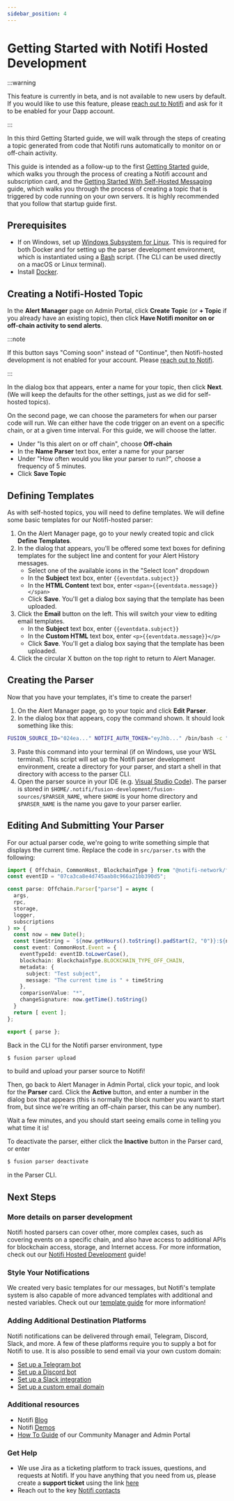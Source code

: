 ```yaml
---
sidebar_position: 4
---
```


# Getting Started with Notifi Hosted Development

:::warning

This feature is currently in beta, and is not available to new users
by default. If you would like to use this feature, please
[reach out to Notifi](https://notifi.atlassian.net/servicedesk/customer/portals) 
and ask for it to be enabled for your Dapp account.

:::

In this third Getting Started guide, we will walk through the steps of
creating a topic generated from code that Notifi runs automatically 
to monitor on or off-chain activity.

This guide is intended as a follow-up to the first
[Getting Started](./getting-started) guide, which walks you through the
process of creating a Notifi account and subscription card, and
the [Getting Started With Self-Hosted Messaging](./getting-started-with-self-hosted)
guide, which walks you through the process of creating a topic
that is triggered by code running on your own servers. It is highly
recommended that you follow that startup guide first.

## Prerequisites

- If on Windows, set up [Windows Subsystem for Linux](https://learn.microsoft.com/en-us/windows/wsl/install).
  This is required for both Docker and for setting up the parser development environment,
  which is instantiated using a [Bash](https://www.gnu.org/software/bash/) script.
  (The CLI can be used directly on a macOS or Linux terminal).
- Install [Docker](https://www.docker.com/).

## Creating a Notifi-Hosted Topic

In the **Alert Manager** page on Admin Portal, click **Create Topic**
(or **+ Topic** if you already have an existing topic), then click
**Have Notifi monitor on or off-chain activity to send alerts**.

:::note

If this button says "Coming soon" instead of "Continue", then Notifi-hosted development
is not enabled for your account. Please 
[reach out to Notifi](https://notifi.atlassian.net/servicedesk/customer/portals).

:::

In the dialog box that appears, enter a name for your topic, then click **Next**.
(We will keep the defaults for the other settings, just as we did for self-hosted topics).

On the second page, we can choose the parameters for when our parser code will run.
We can either have the code trigger on an event on a specific chain, or at a given
time interval. For this guide, we will choose the latter.

- Under "Is this alert on or off chain", choose **Off-chain**
- In the **Name Parser** text box, enter a name for your parser
- Under "How often would you like your parser to run?", choose 
  a frequency of 5 minutes.
- Click **Save Topic**

## Defining Templates

As with self-hosted topics, you will need to define templates. We will define some
basic templates for our Notifi-hosted parser:

1. On the Alert Manager page, go to your newly created topic and click **Define Templates**.
2. In the dialog that appears, you'll be offered some text boxes for defining templates
   for the subject line and content for your Alert History messages.
   - Select one of the available icons in the "Select Icon" dropdown
   - In the **Subject** text box, enter `{{eventdata.subject}}`
   - In the **HTML Content** text box, enter `<span>{{eventdata.message}}</span>`
   - Click **Save**. You'll get a dialog box saying that the template has been uploaded.
3. Click the **Email** button on the left. This will switch your view to editing
   email templates.
   - In the **Subject** text box, enter `{{eventdata.subject}}`
   - In the **Custom HTML** text box, enter `<p>{{eventdata.message}}</p>`
   - Click **Save**. You'll get a dialog box saying that the template has been uploaded.
4. Click the circular X button on the top right to return to Alert Manager.

## Creating the Parser

Now that you have your templates, it's time to create the parser!

1. On the Alert Manager page, go to your topic and click **Edit Parser**.
2. In the dialog box that appears, copy the command shown. It should look something like this:

```bash
FUSION_SOURCE_ID="024ea..." NOTIFI_AUTH_TOKEN="eyJhb..." /bin/bash -c "$(curl -fsSL https://raw.githubusercontent.com/notifi-network/notifi-parser-sdk/main/start.sh)"
```

3. Paste this command into your terminal (if on Windows, use your WSL terminal).
   This script will set up the Notifi parser development environment, create a directory
   for your parser, and start a shell in that directory with access to the parser CLI.
4. Open the parser source in your IDE (e.g. [Visual Studio Code](https://code.visualstudio.com/)).
   The parser is stored in `$HOME/.notifi/fusion-development/fusion-sources/$PARSER_NAME`,
   where `$HOME` is your home directory and `$PARSER_NAME` is the name you gave to your parser
   earlier.

## Editing And Submitting Your Parser

For our actual parser code, we're going to write something simple that displays the current time.
Replace the code in `src/parser.ts` with the following:

```typescript
import { Offchain, CommonHost, BlockchainType } from "@notifi-network/fusion-types";
const eventID = "07ca3ca8e4d745aab8c966a21bb390d5";

const parse: Offchain.Parser["parse"] = async (
  args,
  rpc,
  storage,
  logger,
  subscriptions
) => {
  const now = new Date();
  const timeString = `${now.getHours().toString().padStart(2, "0")}:${now.getMinutes().toString().padStart(2, "0")}:${now.getSeconds().toString().padStart(2, "0")}`;
  const event: CommonHost.Event = {
    eventTypeId: eventID.toLowerCase(),
    blockchain: BlockchainType.BLOCKCHAIN_TYPE_OFF_CHAIN,
    metadata: {
      subject: "Test subject",
      message: "The current time is " + timeString
    },
    comparisonValue: "*",
    changeSignature: now.getTime().toString()
  }
  return [ event ];
};

export { parse };
```

Back in the CLI for the Notifi parser environment, type

```bash
$ fusion parser upload
```

to build and upload your parser source to Notifi!

Then, go back to Alert Manager in Admin Portal, click your topic,
and look for the **Parser** card. Click the **Active** button, and enter
a number in the dialog box that appears (this is normally the block number
you want to start from, but since we're writing an off-chain parser, this
can be any number).

<!--TODO: figure out why activating from the CLI doesn't work, or why
the radio button stays at Inactive-->

Wait a few minutes, and you should start seeing emails come in telling you what
time it is!

To deactivate the parser, either click the **Inactive** button in the
Parser card, or enter 

```bash
$ fusion parser deactivate
```

in the Parser CLI.

## Next Steps

### More details on parser development

Notifi hosted parsers can cover other, more complex cases, such as covering events
on a specific chain, and also have access to additional APIs for blockchain access,
storage, and Internet access. For more information, check out our
[Notifi Hosted Development](./notifi-hosted-development) guide!

### Style Your Notifications

We created very basic templates for our messages, but Notifi's template system is
also capable of more advanced templates with additional and nested variables. Check
out our [template guide](./alert-design/custom-alert-templates) for more information!

### Adding Additional Destination Platforms

Notifi notifications can be delivered through email, Telegram, Discord, Slack,
and more. A few of these platforms require you to supply a bot for Notifi to use.
It is also possible to send email via your own custom domain:

- [Set up a Telegram bot](./alert-design/tg-bot)
- [Set up a Discord bot](./alert-design/discord-bot)
- [Set up a Slack integration](./alert-design/slack-integration)
- [Set up a custom email domain](./alert-design/email-domain)

### Additional resources

- Notifi [Blog](https://notifi.network/blog)
- Notifi [Demos](https://notifi.network/demos)
- [How To Guide](https://www.figma.com/proto/EDRHnzmXsLRrmM1VBc57Hw/Notifi-Slides?page-id=3859%3A1161&node-id=3859-1287&viewport=643%2C485%2C0.09&scaling=min-zoom&starting-point-node-id=3859%3A1287) of our Community Manager and Admin Portal

### Get Help

- We use Jira as a ticketing platform to track issues, questions, and requests at Notifi. If you have anything that you need from us, please create a **support ticket** using the link [here](https://notifi.atlassian.net/servicedesk/customer/portals)
- Reach out to the key [Notifi contacts](https://docs.google.com/document/d/1zVu-8iXdz1mOGievDutJX4Fs_7RXqe19LdyK4LqNmTA)